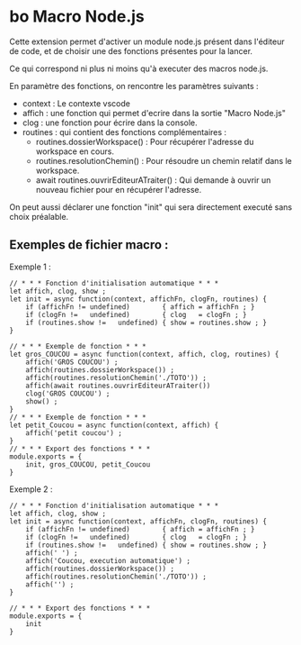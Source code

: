 # bo Macro Node.js

Cette extension permet d'activer un module node.js présent dans l'éditeur de code, et de choisir une des fonctions présentes pour la lancer.

Ce qui correspond ni plus ni moins qu'à executer des macros node.js.

En paramètre des fonctions, on rencontre les paramètres suivants : 
- context : Le contexte vscode
- affich : une fonction qui permet d'ecrire dans la sortie "Macro Node.js"
- clog : une fonction pour écrire dans la console.
- routines : qui contient des fonctions complémentaires :
    - routines.dossierWorkspace() : Pour récupérer l'adresse du workspace en cours.
    - routines.resolutionChemin() : Pour résoudre un chemin relatif dans le workspace.
    - await routines.ouvrirEditeurATraiter() : Qui demande à ouvrir un nouveau fichier pour en récupérer l'adresse.

On peut aussi déclarer une fonction "init" qui sera directement executé sans choix préalable.

## Exemples de fichier macro :

Exemple 1 :

    // * * * Fonction d'initialisation automatique * * *
    let affich, clog, show ;
    let init = async function(context, affichFn, clogFn, routines) {
        if (affichFn != undefined)        { affich = affichFn ; }
        if (clogFn !=   undefined)        { clog   = clogFn ; }
        if (routines.show !=   undefined) { show = routines.show ; }
    }

    // * * * Exemple de fonction * * * 
    let gros_COUCOU = async function(context, affich, clog, routines) {
        affich('GROS COUCOU') ;
        affich(routines.dossierWorkspace()) ;
        affich(routines.resolutionChemin('./TOTO')) ;
        affich(await routines.ouvrirEditeurATraiter())
        clog('GROS COUCOU') ;
        show() ;
    }
    // * * * Exemple de fonction * * * 
    let petit_Coucou = async function(context, affich) {
        affich('petit coucou') ;
    }
    // * * * Export des fonctions * * * 
    module.exports = {
        init, gros_COUCOU, petit_Coucou
    }

Exemple 2 :

    // * * * Fonction d'initialisation automatique * * *
    let affich, clog, show ;
    let init = async function(context, affichFn, clogFn, routines) {
        if (affichFn != undefined)        { affich = affichFn ; }
        if (clogFn !=   undefined)        { clog   = clogFn ; }
        if (routines.show !=   undefined) { show = routines.show ; }
        affich(' ') ;
        affich('Coucou, execution automatique') ;
        affich(routines.dossierWorkspace()) ;
        affich(routines.resolutionChemin('./TOTO')) ;
        affich('') ;
    }

    // * * * Export des fonctions * * * 
    module.exports = {
        init
    }
